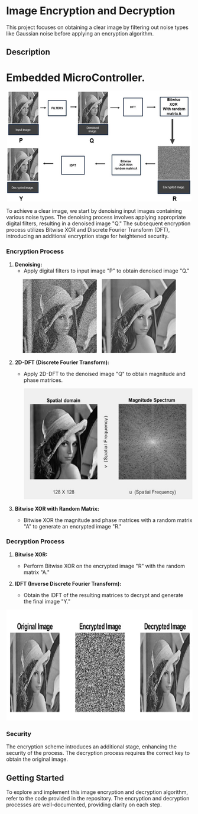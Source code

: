 # Image Encryption and Decryption

This project focuses on obtaining a clear image by filtering out noise types like Gaussian noise before applying an encryption algorithm.

## Description
# Embedded MicroController.

<p align="center">
  <img src="blockdaigram.png" alt="Image 1" width = "500" height = "300" />
</p>





To achieve a clear image, we start by denoising input images containing various noise types. The denoising process involves applying appropriate digital filters, resulting in a denoised image "Q." The subsequent encryption process utilizes Bitwise XOR and Discrete Fourier Transform (DFT), introducing an additional encryption stage for heightened security.

### Encryption Process

1. **Denoising:**
   - Apply digital filters to input image "P" to obtain denoised image "Q."
  
<p align="center">
  <img src="noisyimage.jpg" alt="Noisy Image" width="200" height = "200"style="display:inline-block; margin-right:10px;"/>
  <img src="denoisedimage.png" alt="Denoised Image" width="200" height = "200" style="display:inline-block;"/>
</p>




2. **2D-DFT (Discrete Fourier Transform):**
   - Apply 2D-DFT to the denoised image "Q" to obtain magnitude and phase matrices.
  
      <p align="center">
       <img src="dft.png" alt="Image 1" width = "500" height = "300" />
          </p>

3. **Bitwise XOR with Random Matrix:**
   - Bitwise XOR the magnitude and phase matrices with a random matrix "A" to generate an encrypted image "R."

### Decryption Process

1. **Bitwise XOR:**
   - Perform Bitwise XOR on the encrypted image "R" with the random matrix "A."

2. **IDFT (Inverse Discrete Fourier Transform):**
   - Obtain the IDFT of the resulting matrices to decrypt and generate the final image "Y."

     
<p align="center">
  <img src="encyrp.png" alt="Image 1"  height = "300" />
</p>


### Security

The encryption scheme introduces an additional stage, enhancing the security of the process. The decryption process requires the correct key to obtain the original image.

## Getting Started

To explore and implement this image encryption and decryption algorithm, refer to the code provided in the repository. The encryption and decryption processes are well-documented, providing clarity on each step.
